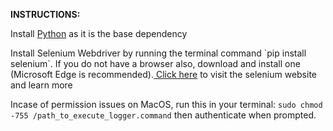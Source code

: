 <b>INSTRUCTIONS:</b>
<p> Install <a href='https://www.python.org/downloads/'>Python</a> as it is the base dependency </p>
<p> Install Selenium Webdriver by running the terminal command `pip install selenium`. If you do not have a browser also, download and install one (Microsoft Edge is recommended).<a href='https://www.selenium.dev/documentation/webdriver/getting_started/install_drivers/'> Click here</a> to visit the selenium website and learn more</p>

Incase of permission issues on MacOS, run this in your terminal: </i>`sudo chmod -755 /path_to_execute_logger.command`</i> then authenticate when prompted.
